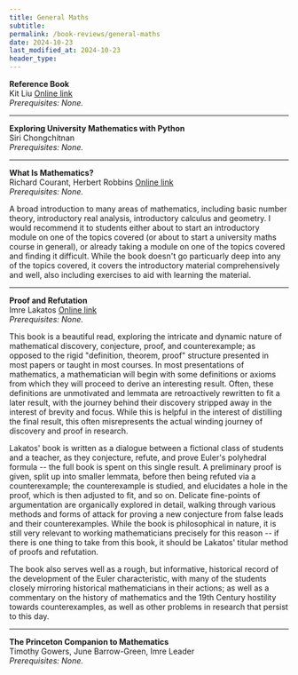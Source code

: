 ```yaml
---
title: General Maths
subtitle: 
permalink: /book-reviews/general-maths
date: 2024-10-23
last_modified_at: 2024-10-23
header_type:
---
```


<p class="line-height: 10%">
    <strong>Reference Book</strong>
    <br/>
    <span class="text-muted">Kit Liu</span>
    <a href="https://desyncthethird.github.io/">Online link</a>
    <br/>
    <span class="text-muted"><i>Prerequisites: None.</i></span>
</p>

---

<p class="line-height: 10%">
    <strong>Exploring University Mathematics with Python</strong>
    <br/>
    <span class="text-muted">Siri Chongchitnan</span>
    <!-- <a href="">Online link</a> -->
    <br/>
    <span class="text-muted"><i>Prerequisites: None.</i></span>
</p>

---

<p class="line-height: 10%">
    <strong>What Is Mathematics?</strong>
    <br/>
    <span class="text-muted">Richard Courant, Herbert Robbins</span>
    <a href="https://archive.org/details/WhatIsMathematics">Online link</a>
    <br/>
    <span class="text-muted"><i>Prerequisites: None.</i></span>
</p>

A broad introduction to many areas of mathematics, including basic number theory, introductory real analysis, introductory calculus and geometry. I would recommend it to students either about to start an introductory module on one of the topics covered (or about to start a university maths course in general), or already taking a module on one of the topics covered and finding it difficult. While the book doesn't go particuarly deep into any of the topics covered, it covers the introductory material comprehensively and well, also including exercises to aid with learning the material.

---

<p class="line-height: 10%">
    <strong>Proof and Refutation</strong>
    <br/>
    <span class="text-muted">Imre Lakatos</span>
    <a href="https://dl1.cuni.cz/pluginfile.php/730446/mod_resource/content/2/Imre%20Lakatos%3B%20Proofs%20and%20Refutations.pdf">Online link</a>
    <br/>
    <span class="text-muted"><i>Prerequisites: None.</i></span>
</p>

This book is a beautiful read, exploring the intricate and dynamic nature of mathematical discovery, conjecture, proof, and counterexample; as opposed to the rigid "definition, theorem, proof" structure presented in most papers or taught in most courses. In most presentations of mathematics, a mathematician will begin with some definitions or axioms from which they will proceed to derive an interesting result. Often, these definitions are unmotivated and lemmata are retroactively rewritten to fit a later result, with the journey behind their discovery stripped away in the interest of brevity and focus. While this is helpful in the interest of distilling the final result, this often misrepresents the actual winding journey of discovery and proof in research.

Lakatos' book is written as a dialogue between a fictional class of students and a teacher, as they conjecture, refute, and prove Euler's polyhedral formula -- the full book is spent on this single result. A preliminary proof is given, split up into smaller lemmata, before then being refuted via a counterexample; the counterexample is studied, and elucidates a hole in the proof, which is then adjusted to fit, and so on. Delicate fine-points of argumentation are organically explored in detail, walking through various methods and forms of attack for proving a new conjecture from false leads and their counterexamples. While the book is philosophical in nature, it is still very relevant to working mathematicians precisely for this reason -- if there is one thing to take from this book, it should be Lakatos' titular method of proofs and refutation.

The book also serves well as a rough, but informative, historical record of the development of the Euler characteristic, with many of the students closely mirroring historical mathematicians in their actions; as well as a commentary on the history of mathematics and the 19th Century hostility towards counterexamples, as well as other problems in research that persist to this day.

---

<p class="line-height: 10%">
     <strong>The Princeton Companion to Mathematics</strong>
    <br/>
    <span class="text-muted"> Timothy Gowers, June Barrow-Green, Imre Leader</span>
    <!-- <a href="">Online link</a> -->
    <br/>
    <span class="text-muted"><i>Prerequisites: None.</i></span>
</p>
